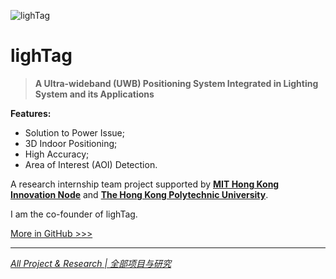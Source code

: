 ![lighTag](https://src.ultrafish.cn/storage/lighTag_Product.png)
# lighTag

> **A Ultra-wideband (UWB) Positioning System Integrated in Lighting System and its Applications**

**Features:** 
- Solution to Power Issue; 
- 3D Indoor Positioning; 
- High Accuracy; 
- Area of Interest (AOI) Detection.

A research internship team project supported by [**MIT Hong Kong Innovation Node**](https://hkinnovationnode.mit.edu/) and [**The Hong Kong Polytechnic University**](https://www.polyu.edu.hk/).

I am the co-founder of lighTag.

[More in GitHub >>>](https://github.com/lighTag-UWB/lighTag)

---

[*All Project & Research  | 全部项目与研究*](https://ultrafish.cn/project/#/)